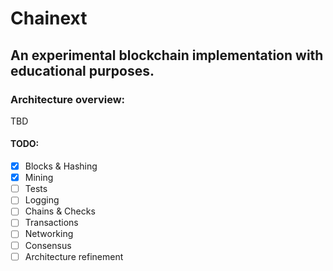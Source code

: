 # Chainext

## An experimental blockchain implementation with educational purposes.

### Architecture overview:

TBD

#### TODO:

- [x] Blocks & Hashing
- [x] Mining
- [ ] Tests
- [ ] Logging
- [ ] Chains & Checks
- [ ] Transactions
- [ ] Networking
- [ ] Consensus
- [ ] Architecture refinement
